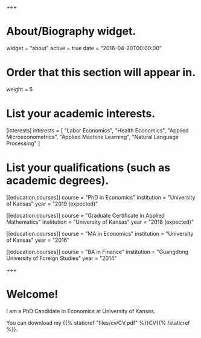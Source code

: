 +++
# About/Biography widget.
widget = "about"
active = true
date = "2016-04-20T00:00:00"

# Order that this section will appear in.
weight = 5

# List your academic interests.
[interests]
  interests = [
    "Labor Economics",
    "Health Economics",
    "Applied Microeconometrics",
    "Applied Machine Learning", 
    "Natural Language Processing"
  ]

# List your qualifications (such as academic degrees).
[[education.courses]]
  course = "PhD in Economics"
  institution = "University of Kansas"
  year = "2019 (expected)"

[[education.courses]]
  course = "Graduate Certificate in Applied Mathematics"
  institution = "University of Kansas"
  year = "2018 (expected)"

[[education.courses]]
  course = "MA in Economics"
  institution = "University of Kansas"
  year = "2016"

[[education.courses]]
  course = "BA in Finance"
  institution = "Guangdong University of Foreign Studies"
  year = "2014"
 
+++

# Welcome!

I am a PhD Candidate in Economics at University of Kansas. 

You can download my {{% staticref "files/cv/CV.pdf" %}}CV{{% /staticref %}}.
